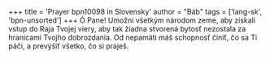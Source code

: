 +++
title = 'Prayer bpn10098 in Slovensky'
author = "Báb"
tags = ['lang-sk', 'bpn-unsorted']
+++
Ó Pane! Umožni všetkým národom zeme, aby získali vstup do Raja Tvojej viery, aby tak žiadna stvorená bytosť nezostala za hranicami Tvojho dobrozdania.
Od nepamäti máš schopnosť činiť, čo sa Ti páči, a prevýšiť všetko, čo si praješ.
